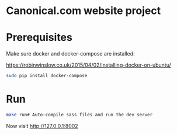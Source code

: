 Canonical.com website project
===

# Prerequisites
Make sure docker and docker-compose are installed:

https://robinwinslow.co.uk/2015/04/02/installing-docker-on-ubuntu/

``` bash
sudo pip install docker-compose
```

# Run

``` bash
make run# Auto-compile sass files and run the dev server
```


Now visit <http://127.0.0.1:8002>

